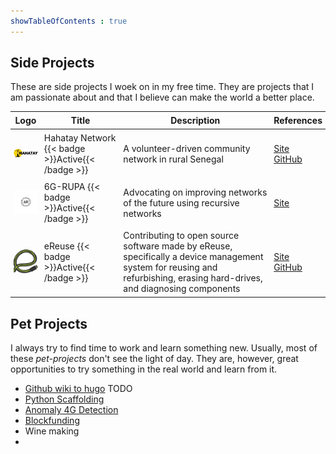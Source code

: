 ```yaml
---
showTableOfContents : true
---
```

## Side Projects

These are side projects I woek on in my free time. They are projects that I am passionate about and that I believe can make the world a better place.

<style>
.project-table th, .project-table td {
    padding: 5px;
    font-size: 14px;
}
.project-table img {
    width: 70px; /* Adjust the width to make logos bigger */
}
</style>

<table class="project-table">
    <thead>
        <tr>
            <th>Logo</th>
            <th>Title</th>
            <th>Description</th>
            <th>References</th>
        </tr>
    </thead>
    <tbody>
        <tr>
            <td><img class="customEntityAlbum" style="background-color:transparent" src="hahatay_logo.png" alt="Hahatay Network Logo"/></td>
            <td>
              Hahatay Network
              {{< badge >}}Active{{< /badge >}}
            </td>
            <td>A volunteer-driven community network in rural Senegal</td>
            <td>
              <a target="_blank" href="https://hahatay.network">Site</a><br>
              <a target="_blank" href="https://github.com/aucoop/hahatay-community-network">GitHub</a><br>
            </td>
        </tr>
        <tr>
            <td><img class="customEntityAlbum" style="background-color:transparent" src="6grupa_logo.png" alt="6G-RUPA Logo"/></td>
            <td>
              6G-RUPA
              {{< badge >}}Active{{< /badge >}}
            </td>
            <td>Advocating on improving networks of the future using recursive networks</td>
            <td>
              <a target="_blank" href="https://6grupa.com">Site</a><br>
            </td>
        </tr>
        <tr>
            <td><img class="customEntityAlbum" style="background-color:transparent" src="ereuse_logo.png" alt="eReuse Logo"/></td>
            <td>
              eReuse
              {{< badge >}}Active{{< /badge >}}
            </td>
            <td>Contributing to open source software made by eReuse, specifically a device management system for reusing and refurbishing, erasing hard-drives, and diagnosing components</td>
            <td>
              <a target="_blank" href="https://ereuse.org">Site</a><br>
              <a target="_blank" href="https://github.com/eReuse">GitHub</a>
            </td>
        </tr>
    </tbody>
</table>

## Pet Projects

I always try to find time to work and learn something new. Usually, most of these _pet-projects_ don't see the light of day. They are, however, great opportunities to try something in the real world and learn from it.

* [Github wiki to hugo]() TODO
* [Python Scaffolding](https://github.com/sergio-gimenez/python-scaffolding)
* [Anomaly 4G Detection](https://github.com/sergio-gimenez/anomaly-4G-detection)
* [Blockfunding](https://github.com/gerardcastell/blockfunding)
* Wine making
* 